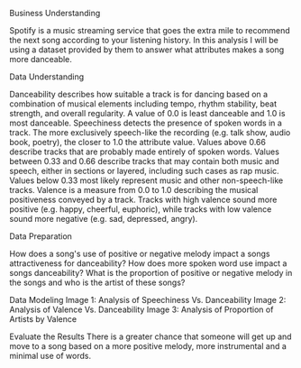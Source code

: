 Business Understanding

Spotify is a music streaming service that goes the extra mile to recommend the next song according to your listening history. In this analysis I will be using a dataset provided by them to answer what attributes makes a song more danceable. 

Data Understanding

Danceability describes how suitable a track is for dancing based on a combination of musical elements including tempo, rhythm stability, beat strength, and overall regularity. A value of 0.0 is least danceable and 1.0 is most danceable.
Speechiness detects the presence of spoken words in a track. The more exclusively speech-like the recording (e.g. talk show, audio book, poetry), the closer to 1.0 the attribute value. Values above 0.66 describe tracks that are probably made entirely of spoken words. Values between 0.33 and 0.66 describe tracks that may contain both music and speech, either in sections or layered, including such cases as rap music. Values below 0.33 most likely represent music and other non-speech-like tracks.
Valence is a measure from 0.0 to 1.0 describing the musical positiveness conveyed by a track. Tracks with high valence sound more positive (e.g. happy, cheerful, euphoric), while tracks with low valence sound more negative (e.g. sad, depressed, angry).

Data Preparation

How does a song's use of positive or negative melody impact a songs attractiveness for danceability?
How does more spoken word use impact a songs danceability? 
What is the proportion of positive or negative melody in the songs and who is the artist of these songs?


Data Modeling
Image 1: Analysis of Speechiness Vs. Danceability
Image 2: Analysis of Valence Vs. Danceability 
Image 3: Analysis of Proportion of Artists by Valence

Evaluate the Results
There is a greater chance that someone will get up and move to a song based on a more positive melody, more instrumental  and a minimal use of words. 
